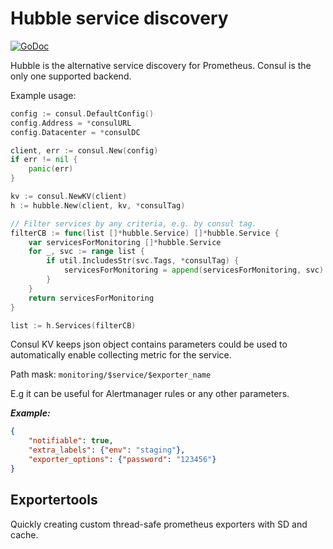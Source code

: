 # Hubble service discovery

[![GoDoc](https://godoc.org/github.com/aksentyev/hubble?status.svg)](https://godoc.org/github.com/aksentyev/hubble)

Hubble is the alternative service discovery for Prometheus. Consul is the only one supported backend.

Example usage:

```go
config := consul.DefaultConfig()
config.Address = *consulURL
config.Datacenter = *consulDC

client, err := consul.New(config)
if err != nil {
    panic(err)
}

kv := consul.NewKV(client)
h := hubble.New(client, kv, *consulTag)

// Filter services by any criteria, e.g. by consul tag.
filterCB := func(list []*hubble.Service) []*hubble.Service {
    var servicesForMonitoring []*hubble.Service
    for _, svc := range list {
        if util.IncludesStr(svc.Tags, *consulTag) {
            servicesForMonitoring = append(servicesForMonitoring, svc)
        }
    }
    return servicesForMonitoring
}

list := h.Services(filterCB)
```

Consul KV keeps json object contains parameters could be used to automatically enable collecting metric for the service.

Path mask: `monitoring/$service/$exporter_name`

E.g it can be useful for Alertmanager rules or any other parameters.

***Example:***

```json
{
    "notifiable": true,
    "extra_labels": {"env": "staging"},
    "exporter_options": {"password": "123456"}
}
```

## Exportertools

Quickly creating custom thread-safe prometheus exporters with SD and cache.
